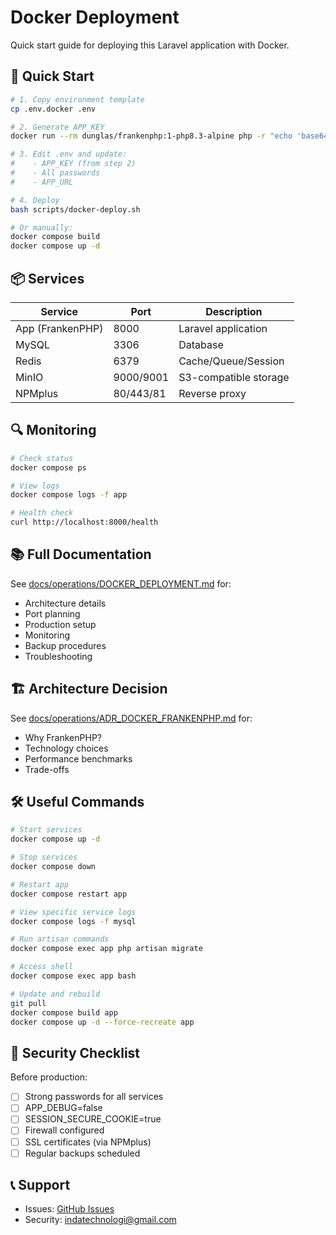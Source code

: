 # Docker Deployment

Quick start guide for deploying this Laravel application with Docker.

## 🚀 Quick Start

```bash
# 1. Copy environment template
cp .env.docker .env

# 2. Generate APP_KEY
docker run --rm dunglas/frankenphp:1-php8.3-alpine php -r "echo 'base64:'.base64_encode(random_bytes(32)).PHP_EOL;"

# 3. Edit .env and update:
#    - APP_KEY (from step 2)
#    - All passwords
#    - APP_URL

# 4. Deploy
bash scripts/docker-deploy.sh

# Or manually:
docker compose build
docker compose up -d
```

## 📦 Services

| Service | Port | Description |
|---------|------|-------------|
| App (FrankenPHP) | 8000 | Laravel application |
| MySQL | 3306 | Database |
| Redis | 6379 | Cache/Queue/Session |
| MinIO | 9000/9001 | S3-compatible storage |
| NPMplus | 80/443/81 | Reverse proxy |

## 🔍 Monitoring

```bash
# Check status
docker compose ps

# View logs
docker compose logs -f app

# Health check
curl http://localhost:8000/health
```

## 📚 Full Documentation

See [docs/operations/DOCKER_DEPLOYMENT.md](docs/operations/DOCKER_DEPLOYMENT.md) for:
- Architecture details
- Port planning
- Production setup
- Monitoring
- Backup procedures
- Troubleshooting

## 🏗️ Architecture Decision

See [docs/operations/ADR_DOCKER_FRANKENPHP.md](docs/operations/ADR_DOCKER_FRANKENPHP.md) for:
- Why FrankenPHP?
- Technology choices
- Performance benchmarks
- Trade-offs

## 🛠️ Useful Commands

```bash
# Start services
docker compose up -d

# Stop services
docker compose down

# Restart app
docker compose restart app

# View specific service logs
docker compose logs -f mysql

# Run artisan commands
docker compose exec app php artisan migrate

# Access shell
docker compose exec app bash

# Update and rebuild
git pull
docker compose build app
docker compose up -d --force-recreate app
```

## 🔐 Security Checklist

Before production:
- [ ] Strong passwords for all services
- [ ] APP_DEBUG=false
- [ ] SESSION_SECURE_COOKIE=true
- [ ] Firewall configured
- [ ] SSL certificates (via NPMplus)
- [ ] Regular backups scheduled

## 📞 Support

- Issues: [GitHub Issues](https://github.com/sdldev/fullstack-laravel-react-starter/issues)
- Security: indatechnologi@gmail.com
